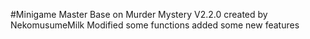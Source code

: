 #Minigame Master
Base on Murder Mystery V2.2.0 created by NekomusumeMilk
Modified some functions added some new features
